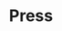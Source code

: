---
layout: blog_by_category
title: 'Press'
category: "Press" 
permalink: "/blog/category/press/"
description: "The Breelabs Blog offers expert advice and actionable tips to help you navigate the entrepreneurial journey and achieve business growth."
image: /images/blog_cat/press.png
tagline: "<br>Our Blog"
---